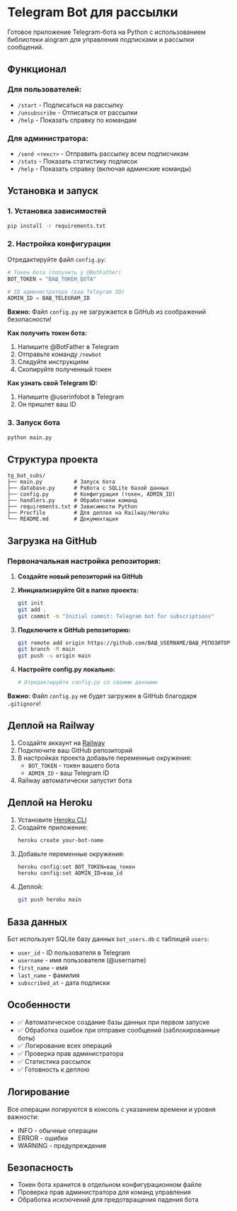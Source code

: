 # Telegram Bot для рассылки

Готовое приложение Telegram-бота на Python с использованием библиотеки aiogram для управления подписками и рассылки сообщений.

## Функционал

### Для пользователей:
- `/start` - Подписаться на рассылку
- `/unsubscribe` - Отписаться от рассылки  
- `/help` - Показать справку по командам

### Для администратора:
- `/send <текст>` - Отправить рассылку всем подписчикам
- `/stats` - Показать статистику подписок
- `/help` - Показать справку (включая админские команды)

## Установка и запуск

### 1. Установка зависимостей
```bash
pip install -r requirements.txt
```

### 2. Настройка конфигурации
Отредактируйте файл `config.py`:

```python
# Токен бота (получить у @BotFather)
BOT_TOKEN = "ВАШ_ТОКЕН_БОТА"

# ID администратора (ваш Telegram ID)
ADMIN_ID = ВАШ_TELEGRAM_ID
```

**Важно:** Файл `config.py` не загружается в GitHub из соображений безопасности!

**Как получить токен бота:**
1. Напишите @BotFather в Telegram
2. Отправьте команду `/newbot`
3. Следуйте инструкциям
4. Скопируйте полученный токен

**Как узнать свой Telegram ID:**
1. Напишите @userinfobot в Telegram
2. Он пришлет ваш ID

### 3. Запуск бота
```bash
python main.py
```

## Структура проекта

```
tg_bot_subs/
├── main.py          # Запуск бота
├── database.py      # Работа с SQLite базой данных
├── config.py        # Конфигурация (токен, ADMIN_ID)
├── handlers.py      # Обработчики команд
├── requirements.txt # Зависимости Python
├── Procfile         # Для деплоя на Railway/Heroku
└── README.md        # Документация
```

## Загрузка на GitHub

### Первоначальная настройка репозитория:

1. **Создайте новый репозиторий на GitHub**

2. **Инициализируйте Git в папке проекта:**
   ```bash
   git init
   git add .
   git commit -m "Initial commit: Telegram bot for subscriptions"
   ```

3. **Подключите к GitHub репозиторию:**
   ```bash
   git remote add origin https://github.com/ВАШ_USERNAME/ВАШ_РЕПОЗИТОРИЙ.git
   git branch -M main
   git push -u origin main
   ```

4. **Настройте config.py локально:**
   ```bash
   # Отредактируйте config.py со своими данными
   ```

**Важно:** Файл `config.py` не будет загружен в GitHub благодаря `.gitignore`!

## Деплой на Railway

1. Создайте аккаунт на [Railway](https://railway.app)
2. Подключите ваш GitHub репозиторий
3. В настройках проекта добавьте переменные окружения:
   - `BOT_TOKEN` - токен вашего бота
   - `ADMIN_ID` - ваш Telegram ID
4. Railway автоматически запустит бота

## Деплой на Heroku

1. Установите [Heroku CLI](https://devcenter.heroku.com/articles/heroku-cli)
2. Создайте приложение:
   ```bash
   heroku create your-bot-name
   ```
3. Добавьте переменные окружения:
   ```bash
   heroku config:set BOT_TOKEN=ваш_токен
   heroku config:set ADMIN_ID=ваш_id
   ```
4. Деплой:
   ```bash
   git push heroku main
   ```

## База данных

Бот использует SQLite базу данных `bot_users.db` с таблицей `users`:
- `user_id` - ID пользователя в Telegram
- `username` - имя пользователя (@username)
- `first_name` - имя
- `last_name` - фамилия
- `subscribed_at` - дата подписки

## Особенности

- ✅ Автоматическое создание базы данных при первом запуске
- ✅ Обработка ошибок при отправке сообщений (заблокированные боты)
- ✅ Логирование всех операций
- ✅ Проверка прав администратора
- ✅ Статистика рассылок
- ✅ Готовность к деплою

## Логирование

Все операции логируются в консоль с указанием времени и уровня важности:
- INFO - обычные операции
- ERROR - ошибки
- WARNING - предупреждения

## Безопасность

- Токен бота хранится в отдельном конфигурационном файле
- Проверка прав администратора для команд управления
- Обработка исключений для предотвращения падения бота
